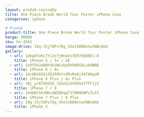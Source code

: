 ```yaml
---
layout: produk-casinghp
title: One Piece Brook World Tour Poster iPhone Case
categories: iphone

# Produk
product-title: One Piece Brook World Tour Poster iPhone Case
harga: 90000
sku: hn-4592
image-drive: 19q-JSjTAPx7Dg_XSe1S008otwtNBcOmX
gallery:
  - url: 1depOTwhLTYi2zfjMn4Vz3ER7EbB8E1-8
    title: iPhone 5 / 5s / SE
  - url: 1zOf5h2oB0hUbJWCobyOVQdRSGLi6dWN8
    title: iPhone 6 / 6s
  - url: 1UcObG8IA1ZQJFKhYx3MvNs6j54TA6gaM
    title: iPhone 6 Plus / 6s Plus
  - url: 1Bj_yr6Td93XE_lQSmIe3V958aTfFF1jS
    title: iPhone 7 / 8
  - url: 1hUKNlhh3HKsXWZDDqqT176M4hNPu7LFX
    title: iPhone 7 Plus / 8 Plus
  - url: 19q-JSjTAPx7Dg_XSe1S008otwtNBcOmX
    title: iPhone X
---
```


